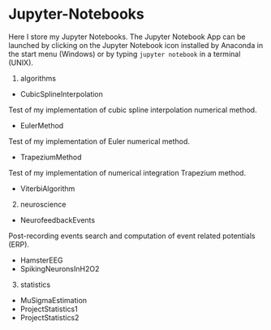 # Jupyter-Notebooks

Here I store my Jupyter Notebooks. The Jupyter Notebook App can be launched by clicking on the Jupyter Notebook icon installed by Anaconda in the start menu (Windows) or by typing `jupyter notebook` in a terminal (UNIX).

1. algorithms

 - CubicSplineInterpolation
 
 Test of my implementation of cubic spline interpolation numerical method.
 
 - EulerMethod
 
 Test of my implementation of Euler numerical method.
 
 - TrapeziumMethod
 
  Test of my implementation of numerical integration Trapezium method.
 
 - ViterbiAlgorithm
 
2. neuroscience

 - NeurofeedbackEvents
 
 Post-recording events search and computation of event related potentials (ERP).
 
 - HamsterEEG
 - SpikingNeuronsInH2O2
 
3. statistics

 - MuSigmaEstimation
 - ProjectStatistics1
 - ProjectStatistics2
